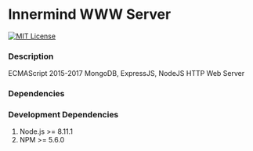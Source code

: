 # Innermind WWW Server
[![MIT License][license-image]][license-url]

### Description
ECMAScript 2015-2017 MongoDB, ExpressJS, NodeJS HTTP Web Server

### Dependencies

### Development Dependencies
1. Node.js >= 8.11.1
2. NPM >= 5.6.0

[license-url]: LICENSE
[license-image]: http://img.shields.io/badge/license-MIT-000000.svg?style=flat-square